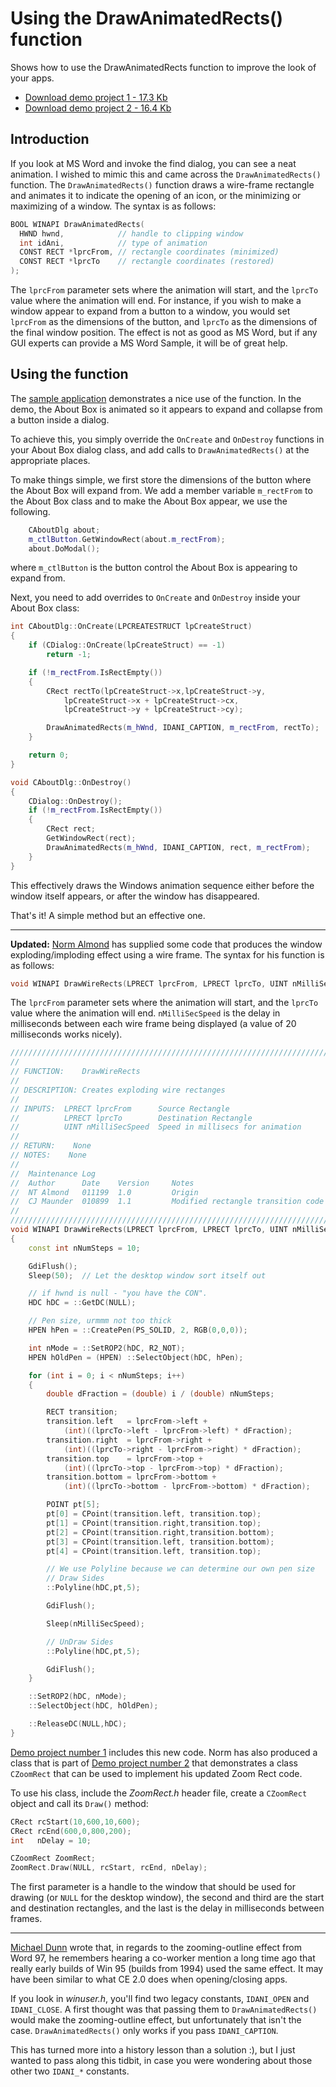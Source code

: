 # Using the DrawAnimatedRects() function

Shows how to use the DrawAnimatedRects function to improve the look of your apps.

- [Download demo project 1 - 17.3 Kb](https://raw.githubusercontent.com/ChrisMaunder/drawanimated/master/docs/assets/DrawAnimated_demo1.zip)
- [Download demo project 2 - 16.4 Kb](https://raw.githubusercontent.com/ChrisMaunder/drawanimated/master/docs/assets/DrawAnimated_demo2.zip)

## Introduction

If you look at MS Word and invoke the find dialog, you can see a neat animation. I wished to mimic this and came across the `DrawAnimatedRects()` function. The `DrawAnimatedRects()` function draws a wire-frame rectangle and animates it to indicate the opening of an icon, or the minimizing or maximizing of a window. The syntax is as follows:

```cpp
BOOL WINAPI DrawAnimatedRects(
  HWND hwnd,            // handle to clipping window
  int idAni,            // type of animation
  CONST RECT *lprcFrom, // rectangle coordinates (minimized)
  CONST RECT *lprcTo    // rectangle coordinates (restored)
);
```

The `lprcFrom` parameter sets where the animation will start, and the `lprcTo` value where the animation will end. For instance, if you wish to make a window appear to expand from a button to a window, you would set `lprcFrom` as the dimensions of the button, and `lprcTo` as the dimensions of the final window position. The effect is not as good as MS Word, but if any GUI experts can provide a MS Word Sample, it will be of great help.

## Using the function

The [sample application](https://raw.githubusercontent.com/ChrisMaunder/drawanimated/master/docs/assets/DrawAnimated_demo1.zip) demonstrates a nice use of the function. In the demo, the About Box is animated so it appears to expand and collapse from a button inside a dialog.

To achieve this, you simply override the `OnCreate` and `OnDestroy` functions in your About Box dialog class, and add calls to `DrawAnimatedRects()` at the appropriate places.

To make things simple, we first store the dimensions of the button where the About Box will expand from. We add a member variable `m_rectFrom` to the About Box class and to make the About Box appear, we use the following.

```cpp
    CAboutDlg about;
    m_ctlButton.GetWindowRect(about.m_rectFrom);
    about.DoModal();
```

where `m_ctlButton` is the button control the About Box is appearing to expand from.

Next, you need to add overrides to `OnCreate` and `OnDestroy` inside your About Box class:

```cpp
int CAboutDlg::OnCreate(LPCREATESTRUCT lpCreateStruct) 
{
    if (CDialog::OnCreate(lpCreateStruct) == -1)
        return -1;

    if (!m_rectFrom.IsRectEmpty())
    {
        CRect rectTo(lpCreateStruct->x,lpCreateStruct->y, 
            lpCreateStruct->x + lpCreateStruct->cx,
            lpCreateStruct->y + lpCreateStruct->cy);

        DrawAnimatedRects(m_hWnd, IDANI_CAPTION, m_rectFrom, rectTo);
    }

    return 0;
}

void CAboutDlg::OnDestroy() 
{
    CDialog::OnDestroy();
    if (!m_rectFrom.IsRectEmpty())
    {
        CRect rect;
        GetWindowRect(rect);
        DrawAnimatedRects(m_hWnd, IDANI_CAPTION, rect, m_rectFrom);
    }
}
```

This effectively draws the Windows animation sequence either before the window itself appears, or after the window has disappeared.

That's it! A simple method but an effective one.

* * *

**Updated:** [Norm Almond](mailto:nalmond@hotmail.com) has supplied some code that produces the window exploding/imploding effect using a wire frame. The syntax for his function is as follows:

```cpp
void WINAPI DrawWireRects(LPRECT lprcFrom, LPRECT lprcTo, UINT nMilliSecSpeed)
```

The `lprcFrom` parameter sets where the animation will start, and the `lprcTo` value where the animation will end. `nMilliSecSpeed` is the delay in milliseconds between each wire frame being displayed (a value of 20 milliseconds works nicely).

```cpp
////////////////////////////////////////////////////////////////////////////
//
// FUNCTION:    DrawWireRects
//
// DESCRIPTION: Creates exploding wire rectanges
//
// INPUTS:  LPRECT lprcFrom      Source Rectangle
//          LPRECT lprcTo        Destination Rectangle
//          UINT nMilliSecSpeed  Speed in millisecs for animation
//
// RETURN:    None
// NOTES:    None
//
//  Maintenance Log
//  Author      Date    Version     Notes
//  NT Almond   011199  1.0         Origin
//  CJ Maunder  010899  1.1         Modified rectangle transition code
//
/////////////////////////////////////////////////////////////////////////
void WINAPI DrawWireRects(LPRECT lprcFrom, LPRECT lprcTo, UINT nMilliSecSpeed)
{
    const int nNumSteps = 10;

    GdiFlush();
    Sleep(50);  // Let the desktop window sort itself out

    // if hwnd is null - "you have the CON".
    HDC hDC = ::GetDC(NULL);

    // Pen size, urmmm not too thick
    HPEN hPen = ::CreatePen(PS_SOLID, 2, RGB(0,0,0));

    int nMode = ::SetROP2(hDC, R2_NOT);
    HPEN hOldPen = (HPEN) ::SelectObject(hDC, hPen);

    for (int i = 0; i < nNumSteps; i++)
    {
        double dFraction = (double) i / (double) nNumSteps;

        RECT transition;
        transition.left   = lprcFrom->left + 
            (int)((lprcTo->left - lprcFrom->left) * dFraction);
        transition.right  = lprcFrom->right + 
            (int)((lprcTo->right - lprcFrom->right) * dFraction);
        transition.top    = lprcFrom->top + 
            (int)((lprcTo->top - lprcFrom->top) * dFraction);
        transition.bottom = lprcFrom->bottom + 
            (int)((lprcTo->bottom - lprcFrom->bottom) * dFraction);

        POINT pt[5];
        pt[0] = CPoint(transition.left, transition.top);
        pt[1] = CPoint(transition.right,transition.top);
        pt[2] = CPoint(transition.right,transition.bottom);
        pt[3] = CPoint(transition.left, transition.bottom);
        pt[4] = CPoint(transition.left, transition.top);

        // We use Polyline because we can determine our own pen size
        // Draw Sides
        ::Polyline(hDC,pt,5);

        GdiFlush();

        Sleep(nMilliSecSpeed);

        // UnDraw Sides
        ::Polyline(hDC,pt,5);

        GdiFlush();
    }

    ::SetROP2(hDC, nMode);
    ::SelectObject(hDC, hOldPen);

    ::ReleaseDC(NULL,hDC);
}
```

[Demo project number 1](https://raw.githubusercontent.com/ChrisMaunder/drawanimated/master/docs/assets/DrawAnimated_demo1.zip) includes this new code. Norm has also produced a class that is part of [Demo project number 2](https://raw.githubusercontent.com/ChrisMaunder/drawanimated/master/docs/assets/DrawAnimated_demo2.zip) that demonstrates a class `CZoomRect` that can be used to implement his updated Zoom Rect code.

To use his class, include the *ZoomRect.h* header file, create a `CZoomRect` object and call its `Draw()` method:

```cpp
CRect rcStart(10,600,10,600);
CRect rcEnd(600,0,800,200);
int   nDelay = 10;

CZoomRect ZoomRect;
ZoomRect.Draw(NULL, rcStart, rcEnd, nDelay);
```

The first parameter is a handle to the window that should be used for drawing (or `NULL` for the desktop window), the second and third are the start and destination rectangles, and the last is the delay in milliseconds between frames.

* * *

[Michael Dunn](mailto:mdunn@inreach.com) wrote that, in regards to the zooming-outline effect from Word 97, he remembers hearing a co-worker mention a long time ago that really early builds of Win 95 (builds from 1994) used the same effect. It may have been similar to what CE 2.0 does when opening/closing apps.

If you look in *winuser.h*, you'll find two legacy constants, `IDANI_OPEN` and `IDANI_CLOSE`. A first thought was that passing them to `DrawAnimatedRects()` would make the zooming-outline effect, but unfortunately that isn't the case. `DrawAnimatedRects()` only works if you pass `IDANI_CAPTION`.

This has turned more into a history lesson than a solution :), but I just wanted to pass along this tidbit, in case you were wondering about those other two `IDANI_*` constants.
